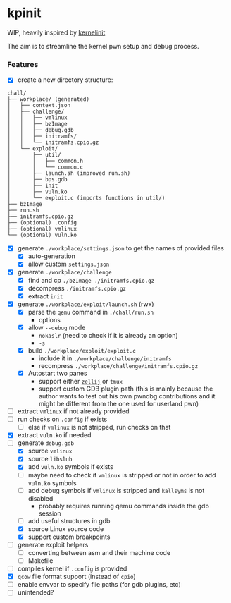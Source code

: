 # kpinit

WIP, heavily inspired by [kernelinit](https://github.com/Myldero/kernelinit)

The aim is to streamline the kernel pwn setup and debug process. 

### Features
- [x] create a new directory structure: 
```
chall/
├── workplace/ (generated)
│   ├── context.json
│   ├── challenge/
│   │   ├── vmlinux
│   │   ├── bzImage
│   │   ├── debug.gdb
│   │   ├── initramfs/
│   │   └── initramfs.cpio.gz
│   └── exploit/
│       ├── util/
│       │   ├── common.h
│       │   └── common.c
│       ├── launch.sh (improved run.sh)
│       ├── bps.gdb 
│       ├── init
│       ├── vuln.ko
│       └── exploit.c (imports functions in util/)
├── bzImage
├── run.sh
├── initramfs.cpio.gz
├── (optional) .config
├── (optional) vmlinux
└── (optional) vuln.ko
```
- [x] generate `./workplace/settings.json` to get the names of provided files
  - [x] auto-generation
  - [x] allow custom `settings.json`
- [x] generate `./workplace/challenge`
  - [x] find and cp `./bzImage ./initramfs.cpio.gz`
  - [x] decompress `./initramfs.cpio.gz`
  - [x] extract `init`
- [x] generate `./workplace/exploit/launch.sh` (rwx)
  - [x] parse the `qemu` command in `./chall/run.sh`
    - options 
  - [x] allow `--debug` mode
    - `nokaslr` (need to check if it is already an option)
    - `-s`
  - [x] build `./workplace/exploit/exploit.c`
    - include it in `./workplace/challenge/initramfs`
    - recompress `./workplace/challenge/initramfs.cpio.gz` 
  - [x] Autostart two panes
    - support either [`zellij`](https://github.com/zellij-org/zellij) or `tmux`
    - support custom GDB plugin path (this is mainly because the author wants to test out his own pwndbg contributions and it might be different from the one used for userland pwn)
- [ ] extract `vmlinux` if not already provided
- [ ] run checks on `.config` if exists
  - [ ] else if `vmlinux` is not stripped, run checks on that
- [x] extract `vuln.ko` if needed 
- [ ] generate `debug.gdb`
  - [x] source `vmlinux`
  - [x] source `libslub`
  - [x] add `vuln.ko` symbols if exists
  - [ ] maybe need to check if `vmlinux` is stripped or not in order to add `vuln.ko` symbols 
  - [ ] add debug symbols if `vmlinux` is stripped and `kallsyms` is not disabled 
    - probably requires running qemu commands inside the gdb session
  - [ ] add useful structures in gdb
  - [x] source Linux source code
  - [x] support custom breakpoints
- [ ] generate exploit helpers 
  - [ ] converting between asm and their machine code
  - [ ] Makefile
- [ ] compiles kernel if `.config` is provided
- [x] `qcow` file format support (instead of `cpio`)
- [ ] enable envvar to specify file paths (for gdb plugins, etc)
- [ ] unintended?
